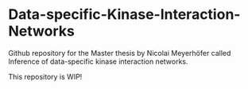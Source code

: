# Data-specific-Kinase-Interaction-Networks

Github repository for the Master thesis by Nicolai Meyerhöfer called Inference of data-specific kinase interaction networks.

This repository is WIP!
